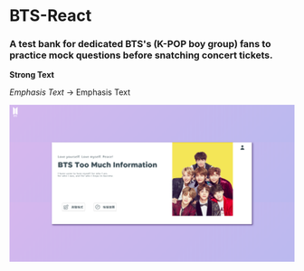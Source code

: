 # BTS-React
### A test bank for dedicated BTS's (K-POP boy group) fans to practice mock questions before snatching concert tickets. 

 **Strong Text** 



*Emphasis Text* → Emphasis Text


![An Image](/dist/img/readme/BTS.png)

